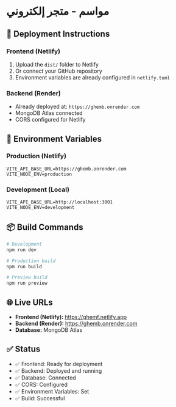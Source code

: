 # مواسم - متجر إلكتروني

## 🚀 Deployment Instructions

### Frontend (Netlify)
1. Upload the `dist/` folder to Netlify
2. Or connect your GitHub repository
3. Environment variables are already configured in `netlify.toml`

### Backend (Render)
- Already deployed at: `https://ghemb.onrender.com`
- MongoDB Atlas connected
- CORS configured for Netlify

## 🔧 Environment Variables

### Production (Netlify)
```
VITE_API_BASE_URL=https://ghemb.onrender.com
VITE_NODE_ENV=production
```

### Development (Local)
```
VITE_API_BASE_URL=http://localhost:3001
VITE_NODE_ENV=development
```

## 📦 Build Commands

```bash
# Development
npm run dev

# Production build
npm run build

# Preview build
npm run preview
```

## 🌐 Live URLs

- **Frontend (Netlify):** https://ghemf.netlify.app
- **Backend (Render):** https://ghemb.onrender.com
- **Database:** MongoDB Atlas

## ✅ Status

- ✅ Frontend: Ready for deployment
- ✅ Backend: Deployed and running
- ✅ Database: Connected
- ✅ CORS: Configured
- ✅ Environment Variables: Set
- ✅ Build: Successful
